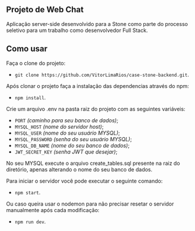 ## Projeto de Web Chat

Aplicação server-side desenvolvido para a Stone como parte do processo seletivo para um trabalho como desenvolvedor Full Stack.

## Como usar

Faça o clone do projeto:
- `git clone https://github.com/VitorLimaRios/case-stone-backend.git`.

Após clonar o projeto faça a instalação das dependencias através do npm:
- `npm install`.

Crie um arquivo .env na pasta raiz do projeto com as seguintes variáveis:
- `PORT` _(caminho para seu banco de dados)_;
- `MYSQL_HOST` _(nome do servidor host)_;
- `MYSQL_USER` _(nome do seu usuário MYSQL)_;
- `MYSQL_PASSWORD` _(senha do seu usuário MYSQL)_;
- `MYSQL_DB_NAME` _(nome do seu banco de dados)_;
- `JWT_SECRET_KEY` _(senha JWT que desejar)_;

No seu MYSQL execute o arquivo create_tables.sql presente na raiz do diretório, apenas alterando o nome do seu banco de dados.

Para iniciar o servidor você pode executar o seguinte comando:
- `npm start`.

Ou caso queira usar o nodemon para não precisar resetar o servidor manualmente após cada modificação:
- `npm run dev`.
